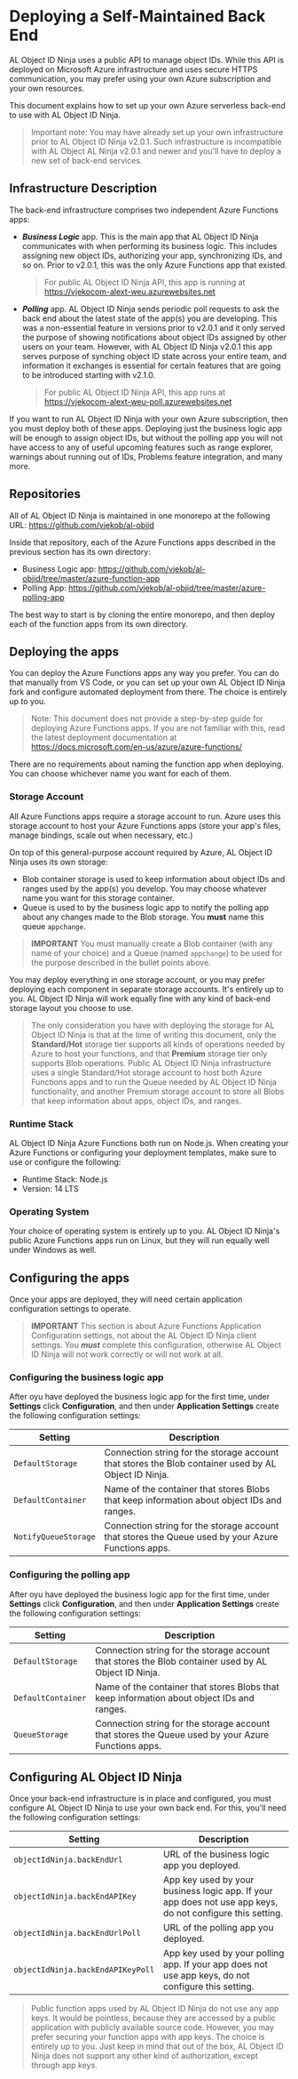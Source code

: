 # Deploying a Self-Maintained Back End

AL Object ID Ninja uses a public API to manage object IDs. While this API is deployed on Microsoft Azure
infrastructure and uses secure HTTPS communication, you may prefer using your own Azure subscription and
your own resources.

This document explains how to set up your own Azure serverless back-end to use with AL Object ID Ninja.

> Important note: You may have already set up your own infrastructure prior to AL Object ID Ninja v2.0.1.
Such infrastructure is incompatible with AL Object AL Ninja v2.0.1 and newer and you'll have to deploy a
new set of back-end services.

## Infrastructure Description

The back-end infrastructure comprises two independent Azure Functions apps:
* ***Business Logic*** app. This is the main app that AL Object ID Ninja communicates with when performing
its business logic. This includes assigning new object IDs, authorizing your app, synchronizing IDs, and so
on. Prior to v2.0.1, this was the only Azure Functions app that existed.
    > For public AL Object ID Ninja API, this app is running at https://vjekocom-alext-weu.azurewebsites.net
* ***Polling*** app. AL Object ID Ninja sends periodic poll requests to ask the back end about the latest
state of the app(s) you are developing. This was a non-essential feature in versions prior to v2.0.1 and it
only served the purpose of showing notifications about object IDs assigned by other users on your team.
However, with AL Object ID Ninja v2.0.1 this app serves purpose of synching object ID state across your
entire team, and information it exchanges is essential for certain features that are going to be introduced
starting with v2.1.0.
    > For public AL Object ID Ninja API, this app runs at https://vjekocom-alext-weu-poll.azurewebsites.net

If you want to run AL Object ID Ninja with your own Azure subscription, then you must deploy both of these
apps. Deploying just the business logic app will be enough to assign object IDs, but without the polling
app you will not have access to any of useful upcoming features such as range explorer, warnings about
running out of IDs, Problems feature integration, and many more.

## Repositories

All of AL Object ID Ninja is maintained in one monorepo at the following URL: 
https://github.com/vjekob/al-objid

Inside that repository, each of the Azure Functions apps described in the previous section has its own
directory:
* Business Logic app: https://github.com/vjekob/al-objid/tree/master/azure-function-app
* Polling App: https://github.com/vjekob/al-objid/tree/master/azure-polling-app

The best way to start is by cloning the entire monorepo, and then deploy each of the function apps from
its own directory.

## Deploying the apps

You can deploy the Azure Functions apps any way you prefer. You can do that manually from VS Code, or you
can set up your own AL Object ID Ninja fork and configure automated deployment from there. The choice is
entirely up to you.

> Note: This document does not provide a step-by-step guide for deploying Azure Functions apps. If you are
not familiar with this, read the latest deployment documentation at
https://docs.microsoft.com/en-us/azure/azure-functions/

There are no requirements about naming the function app when deploying. You can choose whichever name you
want for each of them.

### Storage Account

All Azure Functions apps require a storage account to run. Azure uses this storage account to host your
Azure Functions apps (store your app's files, manage bindings, scale out when necessary, etc.)

On top of this general-purpose account required by Azure, AL Object ID Ninja uses its own storage:
* Blob container storage is used to keep information about object IDs and ranges used by the app(s) you
develop. You may choose whatever name you want for this storage container.
* Queue is used to by the business logic app to notify the polling app about any changes made to
the Blob storage. You **must** name this queue `appchange`.

> **IMPORTANT** You must manually create a Blob container (with any name of your choice) and a Queue
(named `appchange`) to be used for the purpose described in the bullet points above.

You may deploy everything in one storage account, or you may prefer deploying each component in separate
storage accounts. It's entirely up to you. AL Object ID Ninja will work equally fine with any kind of
back-end storage layout you choose to use.

> The only consideration you have with deploying the storage for AL Object ID Ninja is that at the time
of writing this document, only the **Standard/Hot** storage tier supports all kinds of operations needed
by Azure to host your functions, and that **Premium** storage tier only supports Blob operations. Public
AL Object ID Ninja infrastructure uses a single Standard/Hot storage account to host both Azure Functions
apps and to run the Queue needed by AL Object ID Ninja functionality, and another Premium storage account
to store all Blobs that keep information about apps, object IDs, and ranges.

### Runtime Stack

AL Object ID Ninja Azure Functions both run on Node.js. When creating your Azure Functions or configuring
your deployment templates, make sure to use or configure the following:
* Runtime Stack: Node.js
* Version: 14 LTS

### Operating System

Your choice of operating system is entirely up to you. AL Object ID Ninja's public Azure Functions apps
run on Linux, but they will run equally well under Windows as well.

## Configuring the apps

Once your apps are deployed, they will need certain application configuration settings to operate.

> **IMPORTANT** This section is about Azure Functions Application Configuration settings, not about the
AL Object ID Ninja client settings. You ***must*** complete this configuration, otherwise AL Object ID
Ninja will not work correctly or will not work at all.

### Configuring the business logic app

After oyu have deployed the business logic app for the first time, under **Settings** click
**Configuration**, and then under **Application Settings** create the following configuration settings:

| Setting | Description |
|-|-|
| `DefaultStorage` | Connection string for the storage account that stores the Blob container used by AL Object ID Ninja. |
| `DefaultContainer` | Name of the container that stores Blobs that keep information about object IDs and ranges. |
| `NotifyQueueStorage` | Connection string for the storage account that stores the Queue used by your Azure Functions apps. |

### Configuring the polling app

After oyu have deployed the business logic app for the first time, under **Settings** click
**Configuration**, and then under **Application Settings** create the following configuration settings:

| Setting | Description |
|-|-|
| `DefaultStorage` | Connection string for the storage account that stores the Blob container used by AL Object ID Ninja. |
| `DefaultContainer` | Name of the container that stores Blobs that keep information about object IDs and ranges. |
| `QueueStorage` | Connection string for the storage account that stores the Queue used by your Azure Functions apps. |

## Configuring AL Object ID Ninja

Once your back-end infrastructure is in place and configured, you must configure AL Object ID Ninja to use
your own back end. For this, you'll need the following configuration settings:

| Setting | Description |
|-|-|
| `objectIdNinja.backEndUrl` | URL of the business logic app you deployed. |
| `objectIdNinja.backEndAPIKey` | App key used by your business logic app. If your app does not use app keys, do not configure this setting. |
| `objectIdNinja.backEndUrlPoll` | URL of the polling app you deployed. |
| `objectIdNinja.backEndAPIKeyPoll` | App key used by your polling app. If your app does not use app keys, do not configure this setting. |

> Public function apps used by AL Object ID Ninja do not use any app keys. It would be pointless, because
they are accessed by a public application with publicly available source code. However, you may prefer
securing your function apps with app keys. The choice is entirely up to you. Just keep in mind that out
of the box, AL Object ID Ninja does not support any other kind of authorization, except through app keys.
